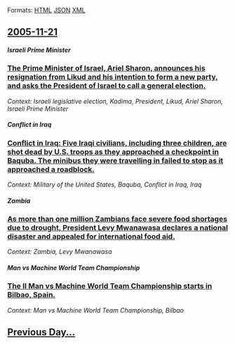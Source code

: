 
Formats: [HTML](2005/11/21/index.html)  [JSON](2005/11/21/index.json)  [XML](2005/11/21/index.xml)  

## [2005-11-21](/news/2005/11/21/index.md)

##### Israeli Prime Minister
### [ The Prime Minister of Israel, Ariel Sharon, announces his resignation from Likud and his intention to form a new party, and asks the President of Israel to call a general election. ](/news/2005/11/21/the-prime-minister-of-israel-ariel-sharon-announces-his-resignation-from-likud-and-his-intention-to-form-a-new-party-and-asks-the-presid.md)
_Context: Israeli legislative election, Kadima, President, Likud, Ariel Sharon, Israeli Prime Minister_

##### Conflict in Iraq
### [ Conflict in Iraq: Five Iraqi civilians, including three children, are shot dead by U.S. troops as they approached a checkpoint in Baquba. The minibus they were travelling in failed to stop as it approached a roadblock. ](/news/2005/11/21/conflict-in-iraq-five-iraqi-civilians-including-three-children-are-shot-dead-by-u-s-troops-as-they-approached-a-checkpoint-in-baquba-t.md)
_Context: Military of the United States, Baquba, Conflict in Iraq, Iraq_

##### Zambia
### [ As more than one million Zambians face severe food shortages due to drought, President Levy Mwanawasa declares a national disaster and appealed for international food aid. ](/news/2005/11/21/as-more-than-one-million-zambians-face-severe-food-shortages-due-to-drought-president-levy-mwanawasa-declares-a-national-disaster-and-appe.md)
_Context: Zambia, Levy Mwanawasa_

##### Man vs Machine World Team Championship
### [ The II Man vs Machine World Team Championship starts in Bilbao, Spain. ](/news/2005/11/21/the-ii-man-vs-machine-world-team-championship-starts-in-bilbao-spain.md)
_Context: Man vs Machine World Team Championship, Bilbao_

## [Previous Day...](/news/2005/11/20/index.md)

